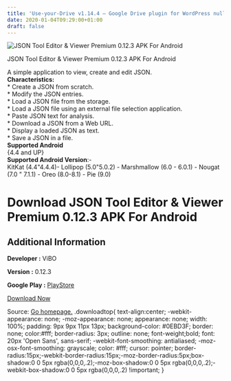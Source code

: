 ```yaml
---
title: 'Use-your-Drive v1.14.4 – Google Drive plugin for WordPress nulled'
date: 2020-01-04T09:29:00+01:00
draft: false
---
```


![JSON Tool Editor & Viewer Premium 0.12.3 APK For Android](https://i0.wp.com/apkhome.net/wp-content/uploads/2020/01/JSON-Tool-Editor-Viewer-Premium-0.12.3.png "JSON Tool Editor & Viewer Premium 0.12.3 APK For Android")

  

JSON Tool Editor & Viewer Premium 0.12.3 APK For Android

A simple application to view, create and edit JSON.  
**Characteristics:**  
\* Create a JSON from scratch.  
\* Modify the JSON entries.  
\* Load a JSON file from the storage.  
\* Load a JSON file using an external file selection application.  
\* Paste JSON text for analysis.  
\* Download a JSON from a Web URL.  
\* Display a loaded JSON as text.  
\* Save a JSON in a file.  
**Supported Android**  
{4.4 and UP}  
**Supported Android Version**:-  
KitKat (4.4"4.4.4)- Lollipop (5.0"5.0.2) - Marshmallow (6.0 - 6.0.1) - Nougat (7.0 " 7.1.1) - Oreo (8.0-8.1) - Pie (9.0)

Download JSON Tool Editor & Viewer Premium 0.12.3 APK For Android
=================================================================

Additional Information
----------------------

**Developer :** ViBO

**Version :** 0.12.3

**Google Play :** [PlayStore](https://play.google.com/store/apps/details?id=com.vibo.jsontool.premium)

  

[Download Now](https://store4app.co/post/json-tool-editor-amp-viewer-premium-0-12-3-apk-for-android_1578123227)

  
Source: [Go homepage.](https://store4app.co/post/json-tool-editor-amp-viewer-premium-0-12-3-apk-for-android_1578123227) .downloadtop{ text-align:center; -webkit-appearance: none; -moz-appearance: none; appearance: none; width: 100%; padding: 9px 9px 11px 13px; background-color: #0EBD3F; border: none; color:#fff; border-radius: 3px; outline: none; font-weight;bold; font: 20px 'Open Sans', sans-serif; -webkit-font-smoothing: antialiased; -moz-osx-font-smoothing: grayscale; color: #fff; cursor: pointer; border-radius:15px;-webkit-border-radius:15px;-moz-border-radius:5px;box-shadow:0 0 5px rgba(0,0,0,.2);-moz-box-shadow:0 0 5px rgba(0,0,0,.2);-webkit-box-shadow:0 0 5px rgba(0,0,0,.2) !important; }